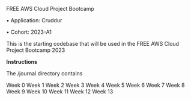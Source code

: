 FREE AWS Cloud Project Bootcamp 

•	Application: Cruddur

•	Cohort: 2023-A1 

This is the starting codebase that will be used in the FREE AWS Cloud Project Bootcamp 2023

**Instructions**

The /journal directory contains

 Week 0
 Week 1
 Week 2
 Week 3
 Week 4
 Week 5
 Week 6
 Week 7
 Week 8
 Week 9
 Week 10
 Week 11
 Week 12
 Week 13
